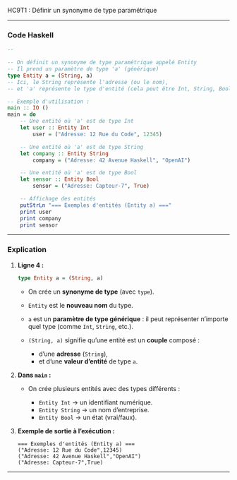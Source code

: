 HC9T1 : Définir un synonyme de type paramétrique

---

### **Code Haskell**

```haskell
-- 

-- On définit un synonyme de type paramétrique appelé Entity
-- Il prend un paramètre de type 'a' (générique)
type Entity a = (String, a)
-- Ici, le String représente l'adresse (ou le nom),
-- et 'a' représente le type d'entité (cela peut être Int, String, Bool, etc.)

-- Exemple d'utilisation :
main :: IO ()
main = do
    -- Une entité où 'a' est de type Int
    let user :: Entity Int
        user = ("Adresse: 12 Rue du Code", 12345)

    -- Une entité où 'a' est de type String
    let company :: Entity String
        company = ("Adresse: 42 Avenue Haskell", "OpenAI")

    -- Une entité où 'a' est de type Bool
    let sensor :: Entity Bool
        sensor = ("Adresse: Capteur-7", True)

    -- Affichage des entités
    putStrLn "=== Exemples d'entités (Entity a) ==="
    print user
    print company
    print sensor
```

---

###  **Explication**

1. **Ligne 4 :**

   ```haskell
   type Entity a = (String, a)
   ```

   * On crée un **synonyme de type** (avec `type`).
   * `Entity` est le **nouveau nom** du type.
   * `a` est un **paramètre de type générique** : il peut représenter n’importe quel type (comme `Int`, `String`, etc.).
   * `(String, a)` signifie qu’une entité est un **couple** composé :

     * d’une **adresse** (`String`),
     * et d’une **valeur d’entité** de type `a`.

2. **Dans `main` :**

   * On crée plusieurs entités avec des types différents :

     * `Entity Int` → un identifiant numérique.
     * `Entity String` → un nom d’entreprise.
     * `Entity Bool` → un état (vrai/faux).

3. **Exemple de sortie à l’exécution :**

   ```
   === Exemples d'entités (Entity a) ===
   ("Adresse: 12 Rue du Code",12345)
   ("Adresse: 42 Avenue Haskell","OpenAI")
   ("Adresse: Capteur-7",True)
   ```

---
